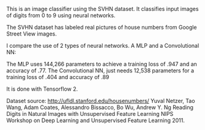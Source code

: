 This is an image classifier using the SVHN dataset. It classifies input images of digits from 0 to 9 using neural networks.  

The SVHN dataset has labeled real pictures of house numbers from Google Street View images. 

I compare the use of 2 types of neural networks. A MLP and a Convolutional NN:

The MLP uses 144,266 parameters to achieve a training loss of .947 and an accuracy of .77. 
The Convolutional NN, just needs 12,538 parameters for a training loss of .404 and accuracy of .89 

It is done with Tensorflow 2. 

Dataset source:
http://ufldl.stanford.edu/housenumbers/
Yuval Netzer, Tao Wang, Adam Coates, Alessandro Bissacco, Bo Wu, Andrew Y. Ng Reading Digits in Natural Images with Unsupervised Feature Learning NIPS Workshop on Deep Learning and Unsupervised Feature Learning 2011.

